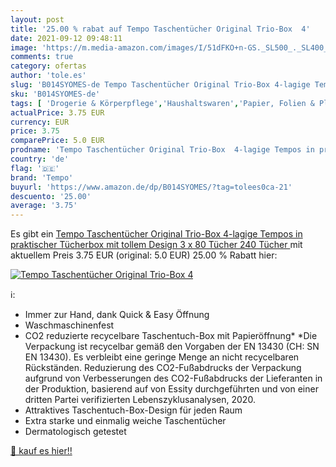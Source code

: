 ```yaml
---
layout: post
title: '25.00 % rabat auf Tempo Taschentücher Original Trio-Box  4'
date: 2021-09-12 09:48:11
image: 'https://m.media-amazon.com/images/I/51dFKO+n-GS._SL500_._SL400_.jpg'
comments: true
category: ofertas
author: 'tole.es'
slug: 'B014SYOMES-de Tempo Taschentücher Original Trio-Box 4-lagige Tempos in...'
sku: 'B014SYOMES-de'
tags: [ 'Drogerie & Körperpflege','Haushaltswaren','Papier, Folien & Plastik','Papiertücher','tempo', ]
actualPrice: 3.75 EUR
currency: EUR
price: 3.75
comparePrice: 5.0 EUR
prodname: 'Tempo Taschentücher Original Trio-Box  4-lagige Tempos in praktischer Tücherbox mit tollem Design  3 x 80 Tücher  240 Tücher '
country: 'de'
flag: '🇩🇪'
brand: 'Tempo'
buyurl: 'https://www.amazon.de/dp/B014SYOMES/?tag=tolees0ca-21'
descuento: '25.00'
average: '3.75'
---
```


Es gibt ein [Tempo Taschentücher Original Trio-Box  4-lagige Tempos in praktischer Tücherbox mit tollem Design  3 x 80 Tücher  240 Tücher ](https://www.amazon.de/dp/B014SYOMES/?tag=tolees0ca-21) mit aktuellem Preis 3.75 EUR (original: 5.0 EUR) 25.00 % Rabatt hier:

[![Tempo Taschentücher Original Trio-Box  4](https://m.media-amazon.com/images/I/51dFKO+n-GS._SL500_._SL400_.jpg)](https://www.amazon.de/dp/B014SYOMES/?tag=tolees0ca-21)

ℹ️:

- Immer zur Hand, dank Quick & Easy Öffnung
- Waschmaschinenfest
- CO2 reduzierte recycelbare Taschentuch-Box mit Papieröffnung* *Die Verpackung ist recycelbar gemäß den Vorgaben der EN 13430 (CH: SN EN 13430). Es verbleibt eine geringe Menge an nicht recycelbaren Rückständen. Reduzierung des CO2-Fußabdrucks der Verpackung aufgrund von Verbesserungen des CO2-Fußabdrucks der Lieferanten in der Produktion, basierend auf von Essity durchgeführten und von einer dritten Partei verifizierten Lebenszyklusanalysen, 2020.
- Attraktives Taschentuch-Box-Design für jeden Raum
- Extra starke und einmalig weiche Taschentücher
- Dermatologisch getestet

[🛒 kauf es hier!!](https://www.amazon.de/dp/B014SYOMES/?tag=tolees0ca-21)
